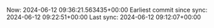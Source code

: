 Now: 2024-06-12 09:36:21.563435+00:00 Earliest commit since sync: 2024-06-12 09:22:51+00:00 Last sync: 2024-06-12 09:12:07+00:00
